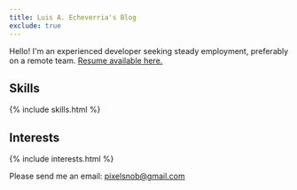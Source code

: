 ```yaml
---
title: Luis A. Echeverria's Blog
exclude: true
---
```


Hello! I'm an experienced developer seeking steady employment, preferably on a remote team. <a href="articles/luis-a-echeverria-resume">Resume available here.</a>
  
  
  
## Skills

{% include skills.html %}

## Interests

{% include interests.html %}

Please send me an email: pixelsnob@gmail.com





